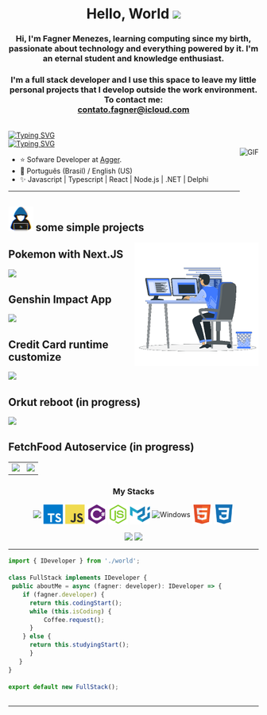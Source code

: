 <link rel="stylesheet" href="https://cdn.jsdelivr.net/gh/devicons/devicon@latest/devicon.min.css">

<h1 align="center">Hello, World <img src="https://media.giphy.com/media/hvRJCLFzcasrR4ia7z/giphy.gif" width="25px"></h1>
<h3 align="center">Hi, I'm <stroke>Fagner Menezes</stroke>, learning computing since my birth, passionate about technology and everything powered by it. I'm an eternal student and knowledge enthusiast.</h3>
<h3 align="center">I'm a full stack developer and I use this space to leave my little personal projects that I develop outside the work environment. To contact me:<br/> <a <a href="mailto:contato.fagner@icloud.com">contato.fagner@icloud.com</a></h3>
</br>
<a href="https://git.io/typing-svg"><img src="https://readme-typing-svg.herokuapp.com?font=Fira+Code&duration=2000&pause=1000&color=87BDF7&width=435&lines=The+cosmos+is+all+that+is+or+" alt="Typing SVG" /></a>
<br/>
<a href="https://git.io/typing-svg"><img src="https://readme-typing-svg.herokuapp.com?font=Fira+Code&duration=3000&pause=1000&color=87BDF7&width=435&lines=ever+was+or+ever+will+be." alt="Typing SVG" /></a>
</br>
<img align="right" alt="GIF" height="160px" src="https://media.giphy.com/media/AEsna63rnGlOg/giphy.gif" />

<ul>
 <li>⭐ Sofware Developer at <a href="https://www.agger.com.br">Agger</a>.
 <li>💬 Português (Brasil) / English (US)
 <li>✨ Javascript | Typescript | React | Node.js | .NET |  Delphi <br>
 </ul>

---

## <picture><img src = "https://github.com/0xAbdulKhalid/0xAbdulKhalid/raw/main/assets/mdImages/about_me.gif" width = 50px></picture> **some simple projects**

<picture> <img align="right" src="https://github.com/0xAbdulKhalid/0xAbdulKhalid/raw/main/assets/mdImages/Right_Side.gif" width = 250px></picture>
  
## Pokemon with Next.JS
<a href="https://github.com/ryuuzera/pokemon-next-app/" target="_blank" ><img src = "https://media.giphy.com/media/FtgrxiiivLv9Cr7LQW/giphy.gif"/></a>

## Genshin Impact App 
<a href="https://github.com/ryuuzera/genshin-app" target="_blank"><img src = "https://media.giphy.com/media/r3DB8SbdP4BNrPIqxj/giphy.gif" /></a>

## Credit Card runtime customize
<a href="https://github.com/ryuuzera/next-credit-card" target="_blank" ><img src = "https://media.giphy.com/media/zE6ZmxjUv5X9aEKGBr/giphy.gif" /></a>

## Orkut reboot (in progress)
<a href="https://github.com/ryuuzera/orkut-reboot" target="_blank" ><img src = "https://media.giphy.com/media/lMY71dsuZOZnq8YKKb/giphy.gif" /></a>

## FetchFood Autoservice (in progress)
|   |  |
|----------|----------|
| <a href="#"><img width="350" src="https://user-images.githubusercontent.com/87572712/224563485-c6e7ef82-ca8f-4924-9d43-b1868ffbdaf4.png"/></a> | <a href="#"><img width="350" src="https://user-images.githubusercontent.com/87572712/224563507-3d5d39ff-e667-45b7-9665-b4a7f88013c7.png"/></a> | 


<div align="center">
<h3> My Stacks </h3>

<img align="center" height="36px" src="http://www.andreanolanusse.com/pt/wp-content/uploads/2011/09/Icon_Delphi.png">
<img align="center" alt="Windows" height="40" width="40" src="https://github.com/devicons/devicon/blob/master/icons/typescript/typescript-plain.svg">
<img align="center" alt="Windows" height="40" width="40" src="https://github.com/devicons/devicon/blob/master/icons/javascript/javascript-original.svg">
<img align="center" alt="Windows" height="40" width="40" src="https://github.com/devicons/devicon/blob/master/icons/csharp/csharp-plain.svg"> 
<img align="center" alt="Windows" height="40" width="40" src="https://github.com/devicons/devicon/blob/master/icons/nodejs/nodejs-original.svg">
<img align="center" alt="Windows" height="40" width="40" src="https://github.com/devicons/devicon/blob/master/icons/materialui/materialui-original.svg">
<img align="center" style="fill: 'red'" alt="Windows" height="40" width="40" src="https://cdn.aglty.io/bwql7jyk/Attachments/NewItems/image_20211214122557_0.png">
<img align="center" alt="Windows" height="40" width="40" src="https://github.com/devicons/devicon/blob/master/icons/html5/html5-original.svg">
<img align="center" alt="Windows" height="40" width="40" src="https://github.com/devicons/devicon/blob/master/icons/css3/css3-plain.svg"> 
</div>
</div>
<br>
<div align="center">  
   <img align="justify" height="155em" src="https://github-readme-stats.vercel.app/api/top-langs/?username=ryuuzera&langs_count=8&layout=compact&account_private=true&hide_border=false&theme=dracula" href="#">
   <img height="155em" alight="justify" src="https://github-readme-stats.vercel.app/api?username=ryuuzera&count_private=true&hide_border=false&show_icons=true&theme=dracula">
    
  </div>
  <hr />
  
  ```typescript
import { IDeveloper } from './world';

class FullStack implements IDeveloper {
   public aboutMe = async (fagner: developer): IDeveloper => {
      if (fagner.developer) {
        return this.codingStart();
        while (this.isCoding) { 
            Coffee.request();
        }
      } else { 
        return this.studyingStart();
        }
     }
}

export default new FullStack();
   
```
  
  <hr />

  
  





                                                                                                                                 
                                                                                                                                       
